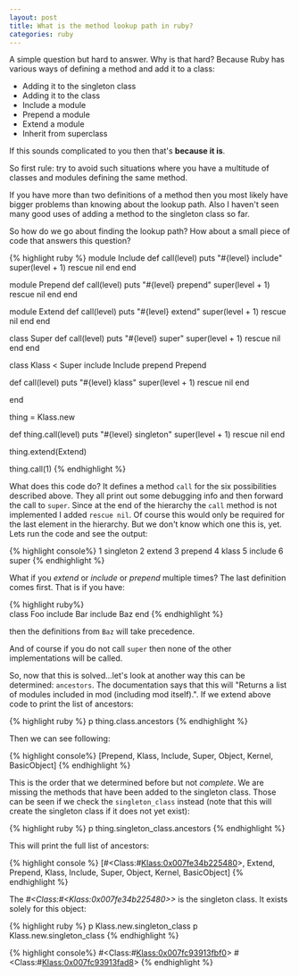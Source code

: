 ```yaml
---
layout: post
title: What is the method lookup path in ruby?
categories: ruby
---
```



A simple question but hard to answer. Why is that hard? Because Ruby has various ways of defining a method and add it to a class:

* Adding it to the singleton class
* Adding it to the class
* Include a module
* Prepend a module
* Extend a module
* Inherit from superclass

If this sounds complicated to you then that's __because it is__.

So first rule: try to avoid such situations where you have a multitude of classes and modules defining the same method.

If you have more than two definitions of a method then you most likely have bigger problems than knowing about the lookup path.
Also I haven't seen many good uses of adding a method to the singleton class so far.

So how do we go about finding the lookup path? How about a small piece of code that answers this question?

{% highlight ruby %}
module Include
  def call(level)
    puts "#{level} include"
    super(level + 1) rescue nil
  end
end

module Prepend
  def call(level)
    puts "#{level} prepend"
    super(level + 1) rescue nil
  end
end

module Extend
  def call(level)
    puts "#{level} extend"
    super(level + 1) rescue nil
  end
end

class Super
  def call(level)
    puts "#{level} super"
    super(level + 1) rescue nil
  end
end

class Klass < Super
  include Include
  prepend Prepend


  def call(level)
    puts "#{level} klass"
    super(level + 1) rescue nil
  end

end

thing = Klass.new


def thing.call(level)
  puts "#{level} singleton"
  super(level + 1) rescue nil
end

thing.extend(Extend)


thing.call(1)
{% endhighlight %}

What does this code do? It defines a method ```call``` for the six possibilities described above. They all print out some debugging info and then forward the call to ```super```. Since at the end of the hierarchy the ```call``` method is not implemented I added ```rescue nil```. Of course this would only be required for the last element in the hierarchy. But we don't know which one this is, yet. Lets run the code and see the output:

{% highlight console%}
1 singleton
2 extend
3 prepend
4 klass
5 include
6 super
{% endhighlight %}

What if you _extend_ or _include_ or _prepend_ multiple times? The last definition comes first. That is if you have:

{% highlight ruby%}  
class Foo
  include Bar
  include Baz
end
{% endhighlight %}

then the definitions from ```Baz``` will take precedence.

And of course if you do not call ```super``` then none of the other implementations will be called.

So, now that this is solved...let's look at another way this can be determined: ```ancestors```. The documentation says that this will "Returns a list of modules included in mod (including mod itself).".
If we extend above code to print the list of ancestors:

{% highlight ruby %}
p thing.class.ancestors
{% endhighlight %}

Then we can see following:

{% highlight console%}
[Prepend, Klass, Include, Super, Object, Kernel, BasicObject]
{% endhighlight %}

This is the order that we determined before but not _complete_. We are missing the methods that have been added to the singleton class. Those can be seen if we check the ```singleton_class```
instead (note that this will create the singleton class if it does not yet exist):

{% highlight ruby %}
p thing.singleton_class.ancestors
{% endhighlight %}

This will print the full list of ancestors:

{% highlight console %}
[#<Class:#<Klass:0x007fe34b225480>>, Extend, Prepend, Klass, Include, Super, Object, Kernel, BasicObject]
{% endhighlight %}

The _#&lt;Class:#&lt;Klass:0x007fe34b225480&gt;&gt;_ is the singleton class. It exists solely for this object:

{% highlight ruby %}
p Klass.new.singleton_class
p Klass.new.singleton_class
{% endhighlight %}

{% highlight console%}
#<Class:#<Klass:0x007fc93913fbf0>>
#<Class:#<Klass:0x007fc93913fad8>>
{% endhighlight %}

